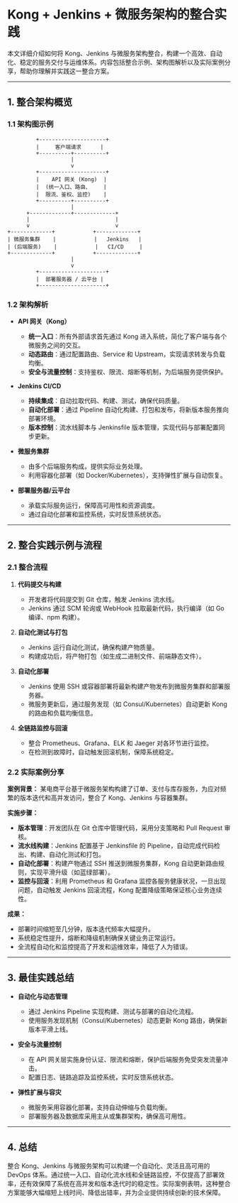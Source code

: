# Kong + Jenkins + 微服务架构的整合实践

本文详细介绍如何将 Kong、Jenkins 与微服务架构整合，构建一个高效、自动化、稳定的服务交付与运维体系。内容包括整合示例、架构图解析以及实际案例分享，帮助你理解并实践这一整合方案。

---

## 1. 整合架构概览

### 1.1 架构图示例

```
         +---------------------+
         |     客户端请求      |
         +----------+----------+
                    |
                    v
         +---------------------+
         |    API 网关 (Kong)  |
         |  (统一入口、路由、    |
         |  限流、鉴权、监控)    |
         +----------+----------+
                    |
      +-------------+-------------+
      |                           |
      v                           v
+-------------+            +-------------+
| 微服务集群    |            |   Jenkins   |
| (后端服务)    |            |   CI/CD     |
+-------------+            +-------------+
                    |
                    v
         +---------------------+
         |  部署服务器 / 云平台 |
         +---------------------+
```

### 1.2 架构解析

- **API 网关（Kong）**
    - **统一入口**：所有外部请求首先通过 Kong 进入系统，简化了客户端与各个微服务之间的交互。
    - **动态路由**：通过配置路由、Service 和 Upstream，实现请求转发与负载均衡。
    - **安全与流量控制**：支持鉴权、限流、熔断等机制，为后端服务提供保护。

- **Jenkins CI/CD**
    - **持续集成**：自动拉取代码、构建、测试，确保代码质量。
    - **自动化部署**：通过 Pipeline 自动化构建、打包和发布，将新版本服务推向部署环境。
    - **版本控制**：流水线脚本与 Jenkinsfile 版本管理，实现代码与部署配置同步更新。

- **微服务集群**
    - 由多个后端服务构成，提供实际业务处理。
    - 利用容器化部署（如 Docker/Kubernetes），支持弹性扩展与自动恢复。

- **部署服务器/云平台**
    - 承载实际服务运行，保障高可用性和资源调度。
    - 通过自动化部署和监控系统，实时反馈系统状态。

---

## 2. 整合实践示例与流程

### 2.1 整合流程

1. **代码提交与构建**
    - 开发者将代码提交到 Git 仓库，触发 Jenkins 流水线。
    - Jenkins 通过 SCM 轮询或 WebHook 拉取最新代码，执行编译（如 Go 编译、npm 构建）。

2. **自动化测试与打包**
    - Jenkins 运行自动化测试，确保构建产物质量。
    - 构建成功后，将产物打包（如生成二进制文件、前端静态文件）。

3. **自动化部署**
    - Jenkins 使用 SSH 或容器部署将最新构建产物发布到微服务集群和部署服务器。
    - 微服务更新后，通过服务发现（如 Consul/Kubernetes）自动更新 Kong 的路由和负载均衡信息。

4. **全链路监控与回滚**
    - 整合 Prometheus、Grafana、ELK 和 Jaeger 对各环节进行监控。
    - 在检测到故障时，自动触发回滚机制，保障系统稳定。

### 2.2 实际案例分享

**案例背景：** 某电商平台基于微服务架构构建了订单、支付与库存服务，为应对频繁的版本迭代和高并发访问，整合了 Kong、Jenkins 与容器集群。

**实施步骤：**
- **版本管理**：开发团队在 Git 仓库中管理代码，采用分支策略和 Pull Request 审核。
- **流水线构建**：Jenkins 配置基于 Jenkinsfile 的 Pipeline，自动完成代码检出、构建、自动化测试和打包。
- **自动化部署**：构建产物通过 SSH 推送到微服务集群，Kong 自动更新路由规则，实现平滑升级（如蓝绿部署）。
- **监控与回滚**：利用 Prometheus 和 Grafana 监控各服务健康状况，一旦出现问题，自动触发 Jenkins 回滚流程，Kong 配置降级策略保证核心业务连续性。

**成果：**
- 部署时间缩短至几分钟，版本迭代频率大幅提升。
- 系统稳定性提升，熔断和降级机制确保关键业务正常运行。
- 全流程自动化和监控提高了开发和运维效率，降低了人为错误。

---

## 3. 最佳实践总结

- **自动化与动态管理**
    - 通过 Jenkins Pipeline 实现构建、测试与部署的自动化流程。
    - 使用服务发现机制（Consul/Kubernetes）动态更新 Kong 路由，确保新版本平滑上线。

- **安全与流量控制**
    - 在 API 网关层实施身份认证、限流和熔断，保护后端服务免受突发流量冲击。
    - 配置日志、链路追踪及监控系统，实时反馈系统状态。

- **弹性扩展与容灾**
    - 微服务采用容器化部署，支持自动伸缩与负载均衡。
    - 部署服务器及数据库采用主从或集群架构，确保高可用性。

---

## 4. 总结

整合 Kong、Jenkins 与微服务架构可以构建一个自动化、灵活且高可用的 DevOps 体系。通过统一入口、自动化流水线和全链路监控，不仅提高了部署效率，还有效保障了系统在高并发和版本迭代时的稳定性。实际案例表明，这种整合方案能够大幅缩短上线时间、降低出错率，并为企业提供持续创新的技术保障。